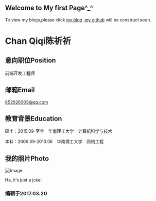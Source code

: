 ## Welcome to My first Page^_^

To view my blogs,please click [my blog](http://scutcqq.blog.163.com/) ,[my github](https://chanqq.github.io/) will be construct soon.

# Chan Qiqi陈祈祈

## 意向职位Position

前端开发工程师

## 邮箱Email

852926003@qq.com

## 教育背景Education

硕士：2015.09-至今　华南理工大学　计算机科学与技术

本科：2009.09-2013.06　华南理工大学　网络工程

## 我的照片Photo

![Image]("/images/light.jpg")

Ha, it's just a joke!

### 编辑于2017.03.20
